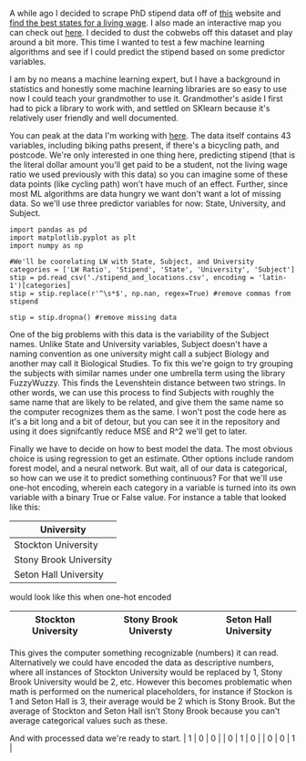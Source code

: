 A while ago I decided to scrape PhD stipend data off of [this]() website and [find the best states for a living wage](). I also made an interactive map you can check out [here](). I decided to dust the cobwebs off this dataset and play around a bit more. This time I wanted to test a few machine learning algorithms and see if I could predict the stipend based on some predictor variables. 

I am by no means a machine learning expert, but I have a background in statistics and honestly some machine learning libraries are so easy to use now I could teach your grandmother to use it. Grandmother's aside I first had to pick a library to work with, and settled on SKlearn because it's relatively user friendly and well documented. 

You can peak at the data I'm working with [here](). The data itself contains 43 variables, including biking paths present, if there's a bicycling path, and postcode. We're only interested in one thing here, predicting stipend (that is the literal dollar amount you'll get paid to be a student, not the living wage ratio we used previously with this data) so you can imagine some of these data points (like cycling path) won't have much of an effect. Further, since most ML algorithms are data hungry we want don't want a lot of missing data. So we'll use three predictor variables for now: State, University, and Subject. 


```
import pandas as pd
import matplotlib.pyplot as plt
import numpy as np

#We'll be coorelating LW with State, Subject, and University
categories = ['LW Ratio', 'Stipend', 'State', 'University', 'Subject']
stip = pd.read_csv('./stipend_and_locations.csv', encoding = 'latin-1')[categories]
stip = stip.replace(r'^\s*$', np.nan, regex=True) #remove commas from stipend

stip = stip.dropna() #remove missing data
```

One of the big problems with this data is the variability of the Subject names. Unlike State and University variables, Subject doesn't have a naming convention as one university might call a subject Biology and another may call it Biological Studies. To fix this we're goign to try grouping the subjects with similar names under one umbrella term using the library FuzzyWuzzy. This finds the Levenshtein distance between two strings. In other words, we can use this process to find Subjects with roughly the same name that are likely to be related, and give them the same name so the computer recognizes them as the same. I won't post the code here as it's a bit long and a bit of detour, but you can see it in the repository and using it does signifcantly reduce MSE and R^2 we'll get to later. 

Finally we have to decide on how to best model the data. The most obvious choice is using regression to get an estimate. Other options include random forest model, and a neural network. But wait, all of our data is categorical, so how can we use it to predict something continuous? For that we'll use one-hot encoding, wherein each category in a variable is turned into its own variable with a binary True or False value. For instance a table that looked like this:

| University |
|------------------------|
| Stockton University |
| Stony Brook University |
| Seton Hall University |

would look like this when one-hot encoded

| Stockton University | Stony Brook Universty | Seton Hall University |
|---------------------|-----------------------|-----------------------|

This gives the computer something recognizable (numbers) it can read. Alternatively we could have encoded the data as descriptive numbers, where all instances of Stockton University would be replaced by 1, Stony Brook University would be 2, etc. However this becomes problematic when math is performed on the numerical placeholders, for instance if Stockon is 1 and Seton Hall is 3, their average would be 2 which is Stony Brook. But the average of Stockton and Seton Hall isn't Stony Brook because you can't average categorical values such as these. 



And with processed data we're ready to start. 
| 1 | 0 | 0 |
| 0 | 1 | 0 |
| 0 | 0 | 1 |
